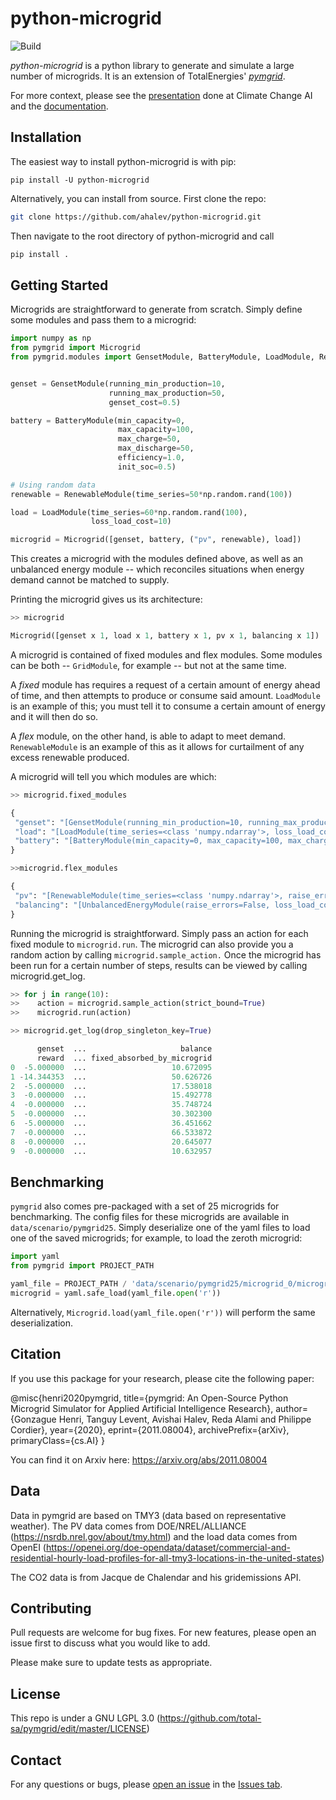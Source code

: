 # python-microgrid

![Build](https://github.com/Total-RD/pymgrid/workflows/build/badge.svg?dummy=unused)

*python-microgrid* is a python library to generate and simulate a large number of microgrids. It is an extension of TotalEnergies' [*pymgrid*](https://github.com/Total-RD/pymgrid).

For more context, please see the [presentation](https://www.climatechange.ai/papers/neurips2020/3) done at Climate Change AI
and the [documentation](https://python-microgrid.readthedocs.io/).

## Installation

The easiest way to install python-microgrid is with pip:

`pip install -U python-microgrid`

Alternatively, you can install from source. First clone the repo:
 
```bash
git clone https://github.com/ahalev/python-microgrid.git
``` 
Then navigate to the root directory of python-microgrid and call

```bash
pip install .
```
## Getting Started

Microgrids are straightforward to generate from scratch. Simply define some modules and pass them
to a microgrid:
```python
import numpy as np
from pymgrid import Microgrid
from pymgrid.modules import GensetModule, BatteryModule, LoadModule, RenewableModule


genset = GensetModule(running_min_production=10,
                      running_max_production=50,
                      genset_cost=0.5)

battery = BatteryModule(min_capacity=0,
                        max_capacity=100,
                        max_charge=50,
                        max_discharge=50,
                        efficiency=1.0,
                        init_soc=0.5)

# Using random data
renewable = RenewableModule(time_series=50*np.random.rand(100))

load = LoadModule(time_series=60*np.random.rand(100),
                  loss_load_cost=10)

microgrid = Microgrid([genset, battery, ("pv", renewable), load])
```

This creates a microgrid with the modules defined above, as well as an unbalanced energy module -- 
which reconciles situations when energy demand cannot be matched to supply.

Printing the microgrid gives us its architecture:

```python
>> microgrid

Microgrid([genset x 1, load x 1, battery x 1, pv x 1, balancing x 1])
```

A microgrid is contained of fixed modules and flex modules. Some modules can be both -- `GridModule`, for example
-- but not at the same time.


A *fixed* module has requires a request of a certain amount of energy ahead of time, and then attempts to 
produce or consume said amount. `LoadModule` is an example of this; you must tell it to consume a certain amount of energy
and it will then do so.

 A *flex* module, on the other hand, is able to adapt to meet demand. `RenewableModule` is an example of this as
 it allows for curtailment of any excess renewable produced.
 
 A microgrid will tell you which modules are which:
 
 ```python
>> microgrid.fixed_modules

{
  "genset": "[GensetModule(running_min_production=10, running_max_production=50, genset_cost=0.5, co2_per_unit=0, cost_per_unit_co2=0, start_up_time=0, wind_down_time=0, allow_abortion=True, init_start_up=True, raise_errors=False, provided_energy_name=genset_production)]",
  "load": "[LoadModule(time_series=<class 'numpy.ndarray'>, loss_load_cost=10, forecaster=NoForecaster, forecast_horizon=0, forecaster_increase_uncertainty=False, raise_errors=False)]",
  "battery": "[BatteryModule(min_capacity=0, max_capacity=100, max_charge=50, max_discharge=50, efficiency=1.0, battery_cost_cycle=0.0, battery_transition_model=None, init_charge=None, init_soc=0.5, raise_errors=False)]"
}

>>microgrid.flex_modules

{
  "pv": "[RenewableModule(time_series=<class 'numpy.ndarray'>, raise_errors=False, forecaster=NoForecaster, forecast_horizon=0, forecaster_increase_uncertainty=False, provided_energy_name=renewable_used)]",
  "balancing": "[UnbalancedEnergyModule(raise_errors=False, loss_load_cost=10, overgeneration_cost=2)]"
}

```


Running the microgrid is straightforward. Simply pass an action for each fixed module to `microgrid.run`. The microgrid
can also provide you a random action by calling `microgrid.sample_action.` Once the microgrid has been run for a
certain number of steps, results can be viewed by calling microgrid.get_log.

```python
>> for j in range(10):
>>    action = microgrid.sample_action(strict_bound=True)
>>    microgrid.run(action)

>> microgrid.get_log(drop_singleton_key=True)

      genset  ...                     balance
      reward  ... fixed_absorbed_by_microgrid
0  -5.000000  ...                   10.672095
1 -14.344353  ...                   50.626726
2  -5.000000  ...                   17.538018
3  -0.000000  ...                   15.492778
4  -0.000000  ...                   35.748724
5  -0.000000  ...                   30.302300
6  -5.000000  ...                   36.451662
7  -0.000000  ...                   66.533872
8  -0.000000  ...                   20.645077
9  -0.000000  ...                   10.632957
```

## Benchmarking

`pymgrid` also comes pre-packaged with a set of 25 microgrids for benchmarking.
The config files for these microgrids are available in `data/scenario/pymgrid25`.
Simply deserialize one of the yaml files to load one of the saved microgrids; for example,
to load the zeroth microgrid:

```python
import yaml
from pymgrid import PROJECT_PATH

yaml_file = PROJECT_PATH / 'data/scenario/pymgrid25/microgrid_0/microgrid_0.yaml'
microgrid = yaml.safe_load(yaml_file.open('r'))
```

Alternatively, `Microgrid.load(yaml_file.open('r'))` will perform the same deserialization.


## Citation

If you use this package for your research, please cite the following paper:

@misc{henri2020pymgrid,
      title={pymgrid: An Open-Source Python Microgrid Simulator for Applied Artificial Intelligence Research}, 
      author={Gonzague Henri, Tanguy Levent, Avishai Halev, Reda Alami and Philippe Cordier},
      year={2020},
      eprint={2011.08004},
      archivePrefix={arXiv},
      primaryClass={cs.AI}
}

You can find it on Arxiv here: https://arxiv.org/abs/2011.08004

## Data

Data in pymgrid are based on TMY3 (data based on representative weather). The PV data comes from DOE/NREL/ALLIANCE (https://nsrdb.nrel.gov/about/tmy.html) and the load data comes from OpenEI (https://openei.org/doe-opendata/dataset/commercial-and-residential-hourly-load-profiles-for-all-tmy3-locations-in-the-united-states)

The CO2 data is from Jacque de Chalendar and his gridemissions API.

## Contributing
Pull requests are welcome for bug fixes. For new features, please open an issue first to discuss what you would like to add.

Please make sure to update tests as appropriate.

## License

This repo is under a GNU LGPL 3.0 (https://github.com/total-sa/pymgrid/edit/master/LICENSE)

## Contact

For any questions or bugs, please [open an issue](https://github.com/ahalev/python-microgrid/issues/new) in the [Issues tab](https://github.com/ahalev/python-microgrid/issues).
